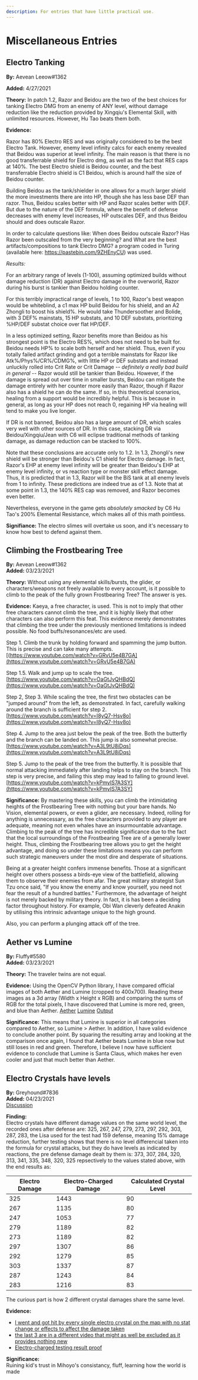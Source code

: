 ```yaml
---
description: For entries that have little practical use.
---
```


# Miscellaneous Entries

## Electro Tanking

**By:** Aevean Leeow\#1362

**Added:** 4/27/2021

**Theory:** In patch 1.2, Razor and Beidou are the two of the best choices for tanking Electro DMG from an enemy of ANY level, without damage reduction like the reduction provided by Xingqiu's Elemental Skill, with unlimited resources. However, Hu Tao beats them both.

**Evidence:**

Razor has 80% Electro RES and was originally considered to be the best Electro Tank. However, enemy level infinity calcs for each enemy revealed that Beidou was superior at level infinity. The main reason is that there is no good transferrable shield for Electro dmg, as well as the fact that RES caps at 140%. The best Electro shield is Beidou counter, and the best transferrable Electro shield is C1 Beidou, which is around half the size of Beidou counter. 

Building Beidou as the tank/shielder in one allows for a much larger shield the more investments there are into HP, though she has less base DEF than razor. Thus, Beidou scales better with HP and Razor scales better with DEF. But due to the nature of the DEF formula, where the benefit of defense decreases with enemy level increases, HP outscales DEF, and thus Beidou should and does outscale Razor. 

In order to calculate questions like: When does Beidou outscale Razor? Has Razor been outscaled from the very beginning? and What are the best artifacts/compositions to tank Electro DMG? a program coded in Turing (available here: https://pastebin.com/9ZHEnyCU) was used.

*Results:*

For an arbitrary range of levels (1-100), assuming optimized builds without damage reduction (DR) against Electro damage in the overworld, Razor during his burst is tankier than Beidou holding counter. 

For this terribly impractical range of levels, 1 to 100, Razor's best weapon would be whiteblind, a c1 max HP build Beidou for his shield, and an A2 Zhongli to boost his shield%. He would take Thundersoother and Bolide, with 3 DEF% mainstats, 15 HP substats, and 10 DEF substats, prioritizing %HP/DEF substat choice over flat HP/DEF.

In a less optimized setting, Razor benefits more than Beidou as his strongest point is the Electro RES%, which does not need to be built for. Beidou needs HP% to scale both herself and her shield. Thus, even if you totally failed artifact grinding and got a terrible mainstats for Razor like Atk%/Phys%/CR%/CDMG%, with little HP or DEF substats and instead unluckily rolled into Crit Rate or Crit Damage -- *definitely a really bad build in general* -- Razor would still be tankier than Beidou. However, if the damage is spread out over time in smaller bursts, Beidou can mitigate the damage entirely with her counter more easily than Razor, though if Razor also has a shield he can do the same. If so, in this theoretical scenarios, healing from a support would be incredibly helpful. This is because in general, as long as your HP does not reach 0, regaining HP via healing will tend to make you live longer. 

If DR is not banned, Beidou also has a large amount of DR, which scales very well with other sources of DR. In this case, stacking DR via Beidou/Xingqiu/Jean with C6 will eclipse traditional methods of tanking damage, as damage reduction can be stacked to 100%.
 
Note that these conclusions are accurate only to 1.2. In 1.3, Zhongli's new shield will be stronger than Beidou's C1 shield for Electro damage. In fact, Razor's EHP at enemy level infinity will be greater than Beidou's EHP at enemy level infinity, or vs reaction type or monster skill effect damage. Thus, it is predicted that in 1.3, Razor will be the BiS tank at all enemy levels from 1 to infinity. These predictions are indeed true as of 1.3. Note that at some point in 1.3, the 140% RES cap was removed, and Razor becomes even better. 

Nevertheless, everyone in the game gets *absolutely smacked* by C6 Hu Tao's 200% Elemental Resistance, which makes all of this math pointless.

**Signifiance:** The electro slimes will overtake us soon, and it's necessary to know how best to defend against them.

## Climbing the Frostbearing Tree

**By:** Aevean Leeow\#1362  
**Added:** 03/23/2021

**Theory:** Without using any elemental skills/bursts, the glider, or characters/weapons not freely available to every account, is it possible to climb to the peak of the fully grown Frostbearing Tree? The answer is yes.

**Evidence:** Kaeya, a free character, is used. This is not to imply that other free characters cannot climb the tree, and it is highly likely that other characters can also perform this feat. This evidence merely demonstrates that climbing the tree under the previously mentioned limitations is indeed possible. No food buffs/resonances/etc are used.

Step 1. Climb the trunk by holding forward and spamming the jump button. This is precise and can take many attempts. [\(https://www.youtube.com/watch?v=GRvU5e4B7GA](https://www.youtube.com/watch?v=GRvU5e4B7GA)

Step 1.5. Walk and jump up to scale the tree. [https://www.youtube.com/watch?v=OaGtJvQHBdQ](https://www.youtube.com/watch?v=OaGtJvQHBdQ)

Step 2, Step 3. While scaling the tree, the first two obstacles can be "jumped around" from the left, as demonstrated. In fact, carefully walking around the branch is sufficient for step 2. [https://www.youtube.com/watch?v=I8yQ7-Hsv8o](https://www.youtube.com/watch?v=I8yQ7-Hsv8o)

Step 4. Jump to the area just below the peak of the tree. Both the butterfly and the branch can be landed on. This jump is also somewhat precise. [https://www.youtube.com/watch?v=A3L9tU8iDqs](https://www.youtube.com/watch?v=A3L9tU8iDqs)

Step 5. Jump to the peak of the tree from the butterfly. It is possible that normal attacking immediately after landing helps to stay on the branch. This step is very precise, and failing this step may lead to falling to ground level. [https://www.youtube.com/watch?v=kPmyIS7A3SY](https://www.youtube.com/watch?v=kPmyIS7A3SY)

**Significance:** By mastering these skills, you can climb the intimidating heights of the Frostbearing Tree with nothing but your bare hands. No Vision, elemental powers, or even a glider, are necessary. Indeed, rolling for anything is unnecessary, as the free characters provided to any player are adequate, meaning not even whales have an insurmountable advantage. Climbing to the peak of the tree has incredible significance due to the fact that the local surroundings of the Frostbearing Tree are of a generally lower height. Thus, climbing the Frostbearing tree allows you to get the height advantage, and doing so under these limitations means you can perform such strategic maneuvers under the most dire and desperate of situations.

Being at a greater height confers immense benefits. Those at a significant height over others possess a birds-eye view of the battlefield, allowing them to observe their enemies from afar. The great military strategist Sun Tzu once said, "If you know the enemy and know yourself, you need not fear the result of a hundred battles." Furthermore, the advantage of height is not merely backed by military theory. In fact, it is has been a deciding factor throughout history. For example, Obi Wan cleverly defeated Anakin by utilising this intrinsic advantage unique to the high ground.

Also, you can perform a plunging attack off of the tree.

## Aether vs Lumine

**By:** Fluffy\#5580  
**Added:** 03/23/2021

**Theory:** The traveler twins are not equal.

**Evidence:** Using the OpenCV Python library, I have compared official images of both Aether and Lumine \(cropped to 400x700\). Reading these images as a 3d array \(Width x Height x RGB\) and comparing the sums of RGB for the total pixels, I have discovered that Lumine is more red, green, and blue than Aether. [Aether](https://imgur.com/a/Nm7xBRu) [Lumine](https://imgur.com/a/PKcOjzX) [Output](https://imgur.com/a/Y7bRGnd)

**Significance:** This means that Lumine is superior in all categories compared to Aether, so Lumine &gt; Aether. In addition, I have valid evidence to conclude another point. By squaring the resulting array and looking at the comparison once again, I found that Aether beats Lumine in blue now but still loses in red and green. Therefore, I believe I now have sufficient evidence to conclude that Lumine is Santa Claus, which makes her even cooler and just that much better than Aether.

## Electro Crystals have levels
**By:** Greyhound\#7836  
**Added:** 04/23/2021  
[Discussion](https://tickettool.xyz/direct?url=https://cdn.discordapp.com/attachments/832412514858958878/835397401812533268/transcript-electro-crystals-have-levels.html)

**Finding:**  
Electro crystals have different damage values on the same world level, the recorded ones after defense are: 325, 267, 247, 279, 273, 297, 292, 303, 287, 283, the Lisa used for the test had 159 defense, meaning 15% damage reduction, further testing shows that there is no level differencial taken into the formula for crystal attacks, but they do have levels as indicated by reactions, the pre defense damage dealt by them is: 373, 307, 284, 320, 313, 341, 335, 348, 320, 325 repsectively to the values stated above, with the end results as:

| Electro Damage | Electro-Charged Damage | Calculated Crystal Level |
|---|---|---|
| 325 | 1443 | 90 |
| 267 | 1135 | 80 |
| 247 | 1053 | 77 |
| 279 | 1189 | 82 |
| 273 | 1189 | 82 |
| 297 | 1307 | 86 |
| 292 | 1279 | 85 |
| 303 | 1337 | 87 |
| 287 | 1243 | 84 |
| 283 | 1216 | 83 |

The curious part is how 2 different crystal damages share the same level.

**Evidence:**  
* [I went and got hit by every single electro crystal on the map with no stat change or effects to affect the damage taken](https://www.youtube.com/watch?v=R738dkn2A4Q)  
* [the last 3 are in a different video that might as well be excluded as it provides nothing new](https://www.youtube.com/watch?v=plkvuafVyKo)
* [Electro-charged testing result proof](https://www.youtube.com/watch?v=MI7gNlhEmbg)

**Significance:**  
Ruining kid's trust in Mihoyo's consistancy, fluff, learning how the world is made
